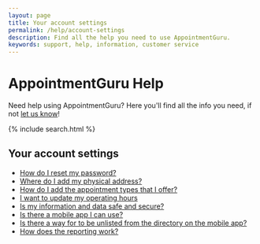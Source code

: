 ```yaml
---
layout: page
title: Your account settings
permalink: /help/account-settings
description: Find all the help you need to use AppointmentGuru.
keywords: support, help, information, customer service
---
```


# AppointmentGuru Help

Need help using AppointmentGuru? Here you'll find all the info you need, if not [let us know](mailto:support@appointmentguru.co)!

{% include search.html %}

## Your account settings

* [How do I reset my password?](reset-password)
* [Where do I add my physical address?](add-address)
* [How do I add the appointment types that I offer?](add-appointment-types)
* [I want to update my operating hours](update-operating-hours)
* [Is my information and data safe and secure?](is-my-data-secure)
* [Is there a mobile app I can use?](is-there-a-mobile-app)
* [Is there a way for to be unlisted from the directory on the mobile app?](unlist-from-directory)
* [How does the reporting work?](reporting)
